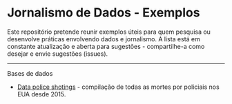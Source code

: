 # Jornalismo de Dados - Exemplos

Este repositório pretende reunir exemplos úteis para quem pesquisa ou desenvolve práticas envolvendo dados e jornalismo. A lista está em constante atualização e aberta para sugestões - compartilhe-a como desejar e envie sugestões \(issues\).

---

Bases de dados

* [Data police shotings](https://github.com/washingtonpost/data-police-shootings) - compilação de todas as mortes por policiais nos EUA desde 2015.



